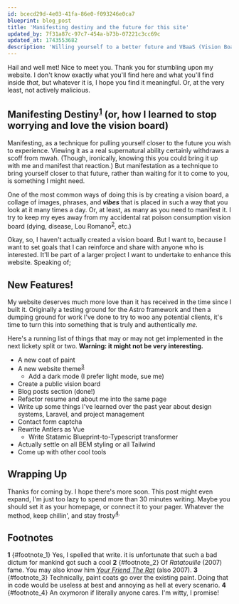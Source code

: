 ```yaml
---
id: bcecd29d-4e03-41fa-86e0-f093246e0ca7
blueprint: blog_post
title: 'Manifesting destiny and the future for this site'
updated_by: 7f31a87c-97c7-454a-b73b-07221c3cc69c
updated_at: 1743553682
description: 'Willing yourself to a better future and VBaaS (Vision Boards as a Service).'
---
```

Hail and well met! Nice to meet you. Thank you for stumbling upon my website. I don't know exactly what you'll find here and what you'll find inside _that_, but whatever it is, I hope you find it meaningful. Or, at the very least, not actively malicious.

## Manifesting Destiny<sup>[1](#footnote_1)</sup> (or, how I learned to stop worrying and love the vision board)

Manifesting, as a technique for pulling yourself closer to the future you wish to experience. Viewing it as a real supernatural ability certainly withdraws a scoff from mwah. (Though, ironically, knowing this you could bring it up with me and manifest that reaction.) But manifestation as a technique to bring yourself closer to that future, rather than waiting for it to come to you, is something I might need.

One of the most common ways of doing this is by creating a vision board, a collage of images, phrases, and _**vibes**_ that is placed in such a way that you look at it many times a day. Or, at least, as many as you need to manifest it. I try to keep my eyes away from my accidental rat poison consumption vision board (dying, disease, Lou Romano<sup>[2](#footnote_2)</sup>, etc.)

Okay, so, I haven't actually created a vision board. But I want to, because I want to set goals that I can reinforce and share with anyone who is interested. It'll be part of a larger project I want to undertake to enhance this website. Speaking of;

## New Features!

My website deserves much more love than it has received in the time since I built it. Originally a testing ground for the Astro framework and then a dumping ground for work I've done to try to woo any potential clients, it's time to turn this into something that is truly and authentically _me_.

Here's a running list of things that may or may not get implemented in the next lickety split or two. **Warning: it might not be very interesting.**

- A new coat of paint
- A new website theme<sup>[3](#footnote_3)</sup>
  - Add a dark mode (I prefer light mode, sue me)
- Create a public vision board
- Blog posts section (done!)
- Refactor resume and about me into the same page
- Write up some things I've learned over the past year about design systems, Laravel, and project management
- Contact form captcha
- Rewrite Antlers as Vue
  - Write Statamic Blueprint-to-Typescript transformer
- Actually settle on all BEM styling or all Tailwind
- Come up with other cool tools

## Wrapping Up

Thanks for coming by. I hope there's more soon. This post might even expand, I'm just too lazy to spend more than 30 minutes writing. Maybe you should set it as your homepage, or connect it to your pager. Whatever the method, keep chillin', and stay frosty<sup>[4](#footnote_4).

## Footnotes

**1** {#footnote_1} Yes, I spelled that write. it is unfortunate that such a bad dictum for mankind got such a cool
**2** {#footnote_2} Of _Ratatouille_ (2007) fame. You may also know him _[Your Friend The Rat](https://www.imdb.com/title/tt1134859/)_ (also 2007).
**3** {#footnote_3} Technically, paint coats go over the existing paint. Doing that in code would be useless at best and annoying as hell at every scenario.
**4** {#footnote_4} An oxymoron if literally anyone cares. I'm witty, I promise!